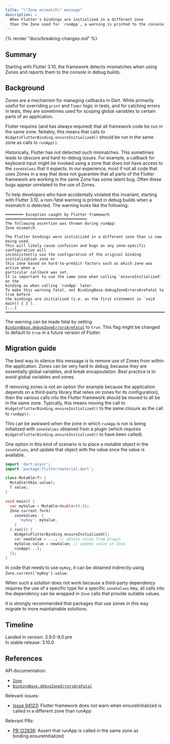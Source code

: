 ```yaml
---
title: "\"Zone mismatch\" message"
description: >
  When Flutter's bindings are initialized in a different zone
  than the Zone used for `runApp`, a warning is printed to the console.
---
```


{% render "docs/breaking-changes.md" %}

## Summary

Starting with Flutter 3.10, the framework detects mismatches
when using Zones and reports them to the console in debug builds.

## Background

Zones are a mechanism for managing callbacks in Dart.
While primarily useful for overriding `print` and `Timer` logic in tests,
and for catching errors in tests,
they are sometimes used for scoping global variables
to certain parts of an application.

Flutter requires (and has always required)
that all framework code be run in the same zone.
Notably, this means that calls to
`WidgetsFlutterBinding.ensureInitialized()` should be run in the same zone
as calls to `runApp()`.

Historically, Flutter has not detected such mismatches.
This sometimes leads to obscure and hard-to-debug issues.
For example,
a callback for keyboard input might be invoked
using a zone that does not have access to the `zoneValues` that it expects.
In our experience,
most if not all code that uses Zones
in a way that does not guarantee that all parts of
the Flutter framework are working in the same Zone
has some latent bug.
Often these bugs appear unrelated to the use of Zones.

To help developers who have accidentally violated this invariant,
starting with Flutter 3.10,
a non-fatal warning is printed in debug builds when a mismatch is detected.
The warning looks like the following:

```plaintext
════════ Exception caught by Flutter framework ════════════════════════════════════
The following assertion was thrown during runApp:
Zone mismatch.

The Flutter bindings were initialized in a different zone than is now being used.
This will likely cause confusion and bugs as any zone-specific configuration will
inconsistently use the configuration of the original binding initialization zone or
this zone based on hard-to-predict factors such as which zone was active when a
particular callback was set.
It is important to use the same zone when calling `ensureInitialized` on the
binding as when calling `runApp` later.
To make this warning fatal, set BindingBase.debugZoneErrorsAreFatal to true before
the bindings are initialized (i.e. as the first statement in `void main() { }`).
[...]
═══════════════════════════════════════════════════════════════════════════════════
```

The warning can be made fatal by
setting [`BindingBase.debugZoneErrorsAreFatal`][] to `true`.
This flag might be changed to default to `true` in a future version of Flutter.

## Migration guide

The best way to silence this message is to
remove use of Zones from within the application.
Zones can be very hard to debug,
because they are essentially global variables,
and break encapsulation.
Best practice is to avoid global variables and zones.

If removing zones is not an option
(for example because the application depends on a third-party library
that relies on zones for its configuration),
then the various calls into the Flutter framework
should be moved to all be in the same zone.
Typically, this means moving the call to
`WidgetsFlutterBinding.ensureInitialized()` to the
same closure as the call to `runApp()`.

This can be awkward when the zone in which `runApp` is run
is being initialized with `zoneValues` obtained from a plugin
(which requires `WidgetsFlutterBinding.ensureInitialized()`
to have been called).

One option in this kind of scenario is to
place a mutable object in the `zoneValues`, and
update that object with the value once the value is available.

```dart
import 'dart:async';
import 'package:flutter/material.dart';

class Mutable<T> {
  Mutable(this.value);
  T value;
}

void main() {
  var myValue = Mutable<double>(0.0);
  Zone.current.fork(
    zoneValues: {
      'myKey': myValue,
    }
  ).run(() {
    WidgetsFlutterBinding.ensureInitialized();
    var newValue = ...; // obtain value from plugin
    myValue.value = newValue; // update value in Zone
    runApp(...);
  });
}
```

In code that needs to use `myKey`,
it can be obtained indirectly using `Zone.current['myKey'].value`.

When such a solution does not work
because a third-party dependency requires the use
of a specific type for a specific `zoneValues` key,
all calls into the dependency can be
wrapped in `Zone` calls that provide suitable values.

It is strongly recommended that packages that use zones in this way
migrate to more maintainable solutions.

## Timeline

Landed in version: 3.9.0-9.0.pre<br>
In stable release: 3.10.0

## References

API documentation:

* [`Zone`][]
* [`BindingBase.debugZoneErrorsAreFatal`][]

Relevant issues:

* [Issue 94123][]: Flutter framework does not warn when ensureInitialized
  is called in a different zone than runApp

Relevant PRs:

* [PR 122836][]: Assert that runApp is called
  in the same zone as binding.ensureInitialized

[`Zone`]: {{site.api}}/flutter/dart-async/Zone-class.html
[`BindingBase.debugZoneErrorsAreFatal`]: {{site.api}}/flutter/foundation/BindingBase/debugZoneErrorsAreFatal.html
[Issue 94123]: {{site.repo.flutter}}/issues/94123
[PR 122836]: {{site.repo.flutter}}/pull/122836
